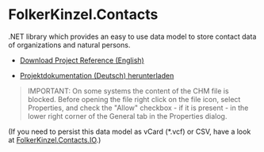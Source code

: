 # FolkerKinzel.Contacts
.NET library which provides an easy to use data model to store contact data of organizations and natural persons.


* [Download Project Reference (English)](https://github.com/FolkerKinzel/Contacts/blob/master/ProjectReference/1.4.1/FolkerKinzel.Contacts.en.chm)

* [Projektdokumentation (Deutsch) herunterladen](https://github.com/FolkerKinzel/Contacts/blob/master/ProjectReference/1.4.1/FolkerKinzel.Contacts.de.chm)

> IMPORTANT: On some systems the content of the CHM file is blocked. Before opening the file right click on the file icon, select Properties, and check the "Allow" checkbox - if it is present - in the lower right corner of the General tab in the Properties dialog.

(If you need to persist this data model as vCard (*.vcf) or CSV, have a look at [FolkerKinzel.Contacts.IO](https://www.nuget.org/packages/FolkerKinzel.Contacts.IO/).)

